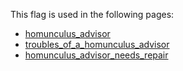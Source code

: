 This flag is used in the following pages:
 - [homunculus_advisor](../events/homunculus_advisor.md)
 - [troubles_of_a_homunculus_advisor](../events/troubles_of_a_homunculus_advisor.md)
 - [homunculus_advisor_needs_repair](../events/homunculus_advisor_needs_repair.md)
